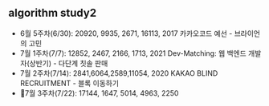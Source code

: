 ## algorithm study2

- 6월 5주차(6/30): 20920, 9935, 2671, 16113, 2017 카카오코드 예선 - 브라이언의 고민
- 7월 1주차(7/7): 12852, 2467, 2166, 1713, 2021 Dev-Matching: 웹 백엔드 개발자(상반기) - 다단계 칫솔 판매
- 7월 2주차(7/14): 2841,6064,2589,11054, 2020 KAKAO BLIND RECRUITMENT - 블록 이동하기
- 🏁7월 3주차(7/22): 17144, 1647, 5014, 4963, 2250
